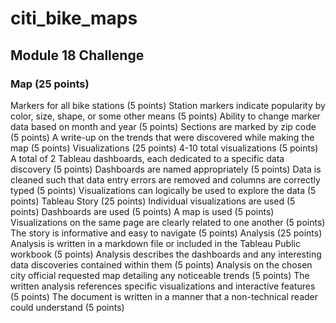 # citi_bike_maps
## Module 18 Challenge
### Map (25 points)
Markers for all bike stations (5 points)
Station markers indicate popularity by color, size, shape, or some other means (5 points)
Ability to change marker data based on month and year (5 points)
Sections are marked by zip code (5 points)
A write-up on the trends that were discovered while making the map (5 points)
Visualizations (25 points)
4-10 total visualizations (5 points)
A total of 2 Tableau dashboards, each dedicated to a specific data discovery (5 points)
Dashboards are named appropriately (5 points)
Data is cleaned such that data entry errors are removed and columns are correctly typed (5 points)
Visualizations can logically be used to explore the data (5 points)
Tableau Story (25 points)
Individual visualizations are used (5 points)
Dashboards are used (5 points)
A map is used (5 points)
Visualizations on the same page are clearly related to one another (5 points)
The story is informative and easy to navigate (5 points)
Analysis (25 points)
Analysis is written in a markdown file or included in the Tableau Public workbook (5 points)
Analysis describes the dashboards and any interesting data discoveries contained within them (5 points)
Analysis on the chosen city official requested map detailing any noticeable trends (5 points)
The written analysis references specific visualizations and interactive features (5 points)
The document is written in a manner that a non-technical reader could understand (5 points)
